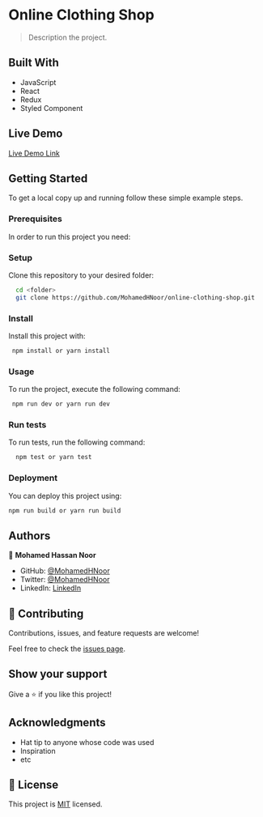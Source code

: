 # Online Clothing Shop

> Description the project.

## Built With

- JavaScript
- React
- Redux
- Styled Component

## Live Demo

[Live Demo Link](https://livedemo.com)

## Getting Started

To get a local copy up and running follow these simple example steps.

### Prerequisites

In order to run this project you need:

### Setup

Clone this repository to your desired folder:

```sh
  cd <folder>
  git clone https://github.com/MohamedHNoor/online-clothing-shop.git
```

### Install

Install this project with:

```sh
 npm install or yarn install
```

### Usage

To run the project, execute the following command:

```sh
 npm run dev or yarn run dev
```

### Run tests

To run tests, run the following command:

```sh
  npm test or yarn test
```

### Deployment

You can deploy this project using:

```sh
npm run build or yarn run build
```

## Authors

👤 **Mohamed Hassan Noor**

- GitHub: [@MohamedHNoor](https://github.com/MohamedHNoor)
- Twitter: [@MohamedHNoor](https://twitter.com/MohamedHNoor)
- LinkedIn: [LinkedIn](https://www.linkedin.com/in/mohamedhnoor/)

## 🤝 Contributing

Contributions, issues, and feature requests are welcome!

Feel free to check the [issues page](https://github.com/MohamedHNoor/online-clothing-shop/issues).

## Show your support

Give a ⭐️ if you like this project!

## Acknowledgments

- Hat tip to anyone whose code was used
- Inspiration
- etc

## 📝 License

This project is [MIT](./LICENSE) licensed.

